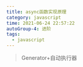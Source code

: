 ```yaml
---
title: async函数实现原理
category: javascript
time: 2021-06-24 22:57:22
autoGroup-4: 进阶
tags:
  - javascript
---
```


> Generator+自动执行器


